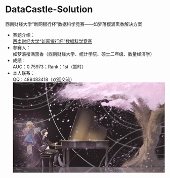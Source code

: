 # DataCastle-Solution
西南财经大学“新网银行杯”数据科学竞赛——如梦落樱满熏香解决方案
* 赛题介绍：  
[西南财经大学“新网银行杯”数据科学竞赛](http://www.dcjingsai.com/common/cmpt/%E8%A5%BF%E5%8D%97%E8%B4%A2%E7%BB%8F%E5%A4%A7%E5%AD%A6%E2%80%9C%E6%96%B0%E7%BD%91%E9%93%B6%E8%A1%8C%E6%9D%AF%E2%80%9D%E6%95%B0%E6%8D%AE%E7%A7%91%E5%AD%A6%E7%AB%9E%E8%B5%9B_%E8%B5%9B%E4%BD%93%E4%B8%8E%E6%95%B0%E6%8D%AE.html
)
* 参赛人：  
如梦落樱满熏香（西南财经大学、统计学院、硕士二年级、数量经济学）
* 成绩：  
AUC：0.75973；Rank：1st（暂时）  
* 本人联系：  
QQ：489483418（欢迎交流）  
![演奏](https://github.com/jiy123/DataCastle-Solution/blob/master/%E6%BC%94%E5%A5%8F.jpg)  
